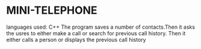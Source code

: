 # MINI-TELEPHONE
languages used: C++
The program saves a number of contacts.Then it asks the usres to either make a call or search for previous call history.
Then it either calls a person or displays the previous call history
